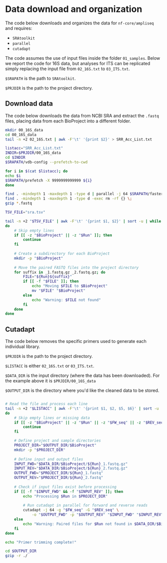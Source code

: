 # Data download and organization

The code below downloads and organizes the data for `nf-core/ampliseq` and requires:
* `SRAtoolkit`
* `parallel`
* `cutadapt`

The code assumes the use of input files inside the folder `01_samples`. Below we report the code for 16S data, but analyses for ITS can be replicated simply replacing the input file from `02_16S.txt` to `03_ITS.txt`.

`$SRAPATH` is the path to `SRAtoolkit`.

`$PRJDIR` is the path to the project directory.

## Download data

The code below downloads the data from NCBI SRA and extract the `.fastq` files, placing data from each BioProject into a different folder.

```bash
mkdir 00_16S_data
cd 00_16S_data
tail -n +2 02_16S.txt | awk -F'\t' '{print $2}' > SRR_Acc_List.txt

listacc="SRR_Acc_List.txt"
INDIR=$PRJDIR/00_16S_data
cd $INDIR
$SRAPATH/vdb-config --prefetch-to-cwd

for i in $(cat $listacc); do
echo $i
$SRAPATH/prefetch -X 9999999999999 ${i}
done

find . -mindepth 1 -maxdepth 1 -type d | parallel -j 64 $SRAPATH/fasterq-dump --split-3 {}/{}\.sra
find . -mindepth 1 -maxdepth 1 -type d -exec rm -rf {} \;
gzip *.fastq

TSV_FILE="sra.tsv"

tail -n +2 "$TSV_FILE" | awk -F'\t' '{print $1, $2}' | sort -u | while read -r BioProject Run;
do
    # Skip empty lines
    if [[ -z "$BioProject" || -z "$Run" ]]; then
        continue
    fi
    
    # Create a subdirectory for each BioProject
    mkdir -p "$BioProject"
    
    # Move the paired FASTQ files into the project directory
    for suffix in _1.fastq.gz _2.fastq.gz; do
        FILE="${Run}${suffix}"
        if [[ -f "$FILE" ]]; then
            echo "Moving $FILE to $BioProject"
            mv "$FILE" "$BioProject"
        else
            echo "Warning: $FILE not found"
        fi
    done
done
```

## Cutadapt

The code below removes the specific primers used to generate each individual library.

`$PRJDIR` is the path to the project directory.

`$LISTACC` is either `02_16S.txt` or `03_ITS.txt`.

`$DATA_DIR` is the input directory (where the data has been downloaded). For the example above it is `$PRJDIR/00_16S_data`

`$OUTPUT_DIR` is the directory where you'd like the cleaned data to be stored.

```bash

# Read the file and process each line
tail -n +2 "$LISTACC" | awk -F'\t' '{print $1, $2, $5, $6}' | sort -u | while read -r BioProject Run FW_seq REV_seq;
do
    # Skip empty lines or missing data
    if [[ -z "$BioProject" || -z "$Run" || -z "$FW_seq" || -z "$REV_seq" ]]; then
        continue
    fi

    # Define project and sample directories
    PROJECT_DIR="$OUTPUT_DIR/$BioProject"
    mkdir -p "$PROJECT_DIR"
    
    # Define input and output files
    INPUT_FWD="$DATA_DIR/$BioProject/${Run}_1.fastq.gz"
    INPUT_REV="$DATA_DIR/$BioProject/${Run}_2.fastq.gz"
    OUTPUT_FWD="$PROJECT_DIR/${Run}_1.fastq"
    OUTPUT_REV="$PROJECT_DIR/${Run}_2.fastq"
    
    # Check if input files exist before processing
    if [[ -f "$INPUT_FWD" && -f "$INPUT_REV" ]]; then
        echo "Processing $Run in $PROJECT_DIR"
        
        # Run cutadapt in parallel for forward and reverse reads
        cutadapt -j 64 -g "$FW_seq" -G "$REV_seq" \
            -o "$OUTPUT_FWD" -p "$OUTPUT_REV" "$INPUT_FWD" "$INPUT_REV"
    else
        echo "Warning: Paired files for $Run not found in $DATA_DIR/$BioProject"
    fi
done

echo "Primer trimming complete!"

cd $OUTPUT_DIR
gzip -r ./

```

